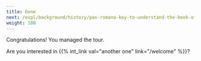 ```yaml
---
title: Done
next: /expl/background/history/pax-romana-key-to-understand-the-book-of-revelation
weight: 100
---
```


Congratulations! You managed the tour.

Are you interested in {{% int_link val="another one" link="/welcome" %}}?